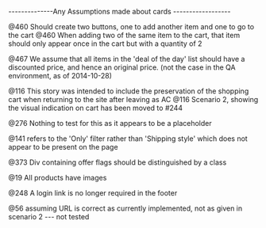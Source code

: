 --------------Any Assumptions made about cards ------------------

@460 Should create two buttons, one to add another item and one to go to the cart
@460 When adding two of the same item to the cart, that item should only appear once in the cart but with a quantity of 2

@467 We assume that all items in the 'deal of the day' list should have a discounted price, and hence an original price. (not the case in the QA environment, as of 2014-10-28)

@116 This story was intended to include the preservation of the shopping cart when returning to the site after leaving as AC
@116 Scenario 2, showing the visual indication on cart has been moved to #244

@276 Nothing to test for this as it appears to be a placeholder

@141 refers to the 'Only' filter rather than 'Shipping style' which does not appear to be present on the page

@373 Div containing offer flags should be distinguished by a class

@19 All products have images

@248 A login link is no longer required in the footer

@56 assuming URL is correct as currently implemented, not as given in scenario 2 --- not tested
